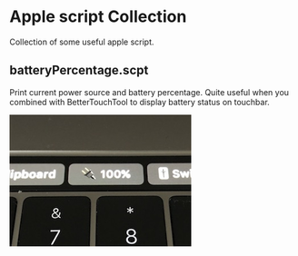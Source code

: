# Apple script Collection
Collection of some useful apple script.

## batteryPercentage.scpt
Print current power source and battery percentage. Quite useful when you combined with BetterTouchTool to display battery status on touchbar.

![power source status](https://raw.githubusercontent.com/mutekinootoko/applescriptCollection/master/images/batteryPercentage.jpg)
